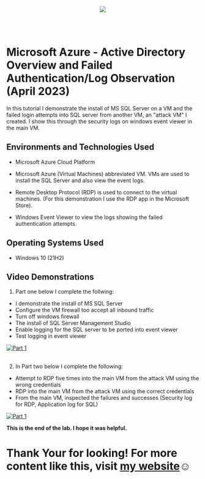 <p align="center">
<img src="https://imgur.com/el8K3NN.png alt="Azure SecOps"/>
</p>
<br />
<br />

<h1>Microsoft Azure - Active Directory Overview and Failed Authentication/Log Observation (April 2023)</h1>
In this tutorial I demonstrate the install of MS SQL Server on a VM and the failed login attempts into SQL server from another VM, an "attack VM" I created. I show this through the security logs on windows event viewer in the main VM.<br />


<h2>Environments and Technologies Used</h2>

- Microsoft Azure Cloud Platform

- Microsoft Azure (Virtual Machines) abbreviated VM. VMs are used to install the SQL Server and also view the event logs.

- Remote Desktop Protocol (RDP) is used to connect to the virtual machines. (For this demonstration I use the RDP app in the Microsoft Store). 

- Windows Event Viewer to view the logs showing the failed authentication attempts.


<h2>Operating Systems Used </h2>

- Windows 10 (21H2)


<h2>Video Demonstrations</h2>


1. Part one below I complete the follwing:

- I demonstrate the install of MS SQL Server 
- Configure the VM firewall too accept all inbound traffic
- Turn off windows firewall
- The install of SQL Server Management Studio 
- Enable logging for the SQL server to be ported into event viewer
- Test logging in event viewer

[![Part 1](https://i.vimeocdn.com/video/1650064177-5193760ddb02d0d7f185e909b0eab8bf2d3271187ccbf9cb2452f964ae8e4d4e-d_295x166?r=pad)](https://vimeo.com/815368596 "Azure Lab Part 1")
<br />
<br />


2. In Part two below I complete the following:

- Attempt to RDP five times into the main VM from the attack VM using the wrong credentials
- RDP into the main VM from the attack VM using the correct credentials
- From the main VM, inspected the failures and successes (Security log for RDP, Application log for SQL)

[![Part 1](https://i.vimeocdn.com/video/1650064553-0578d5b933051abaa0dc9628a65d599e7605b3e2ff5f627fc168d9e7b3f471dc-d_295x166?r=pad)](https://vimeo.com/815395656/7eff005a6a "Azure Lab Part 2")

<b>This is the end of the lab. I hope it was helpful.</b>


<h1>Thank Your for looking! For more content like this, visit <a href="https://exemplarysecurity.com">my website</a>☺</h1>













